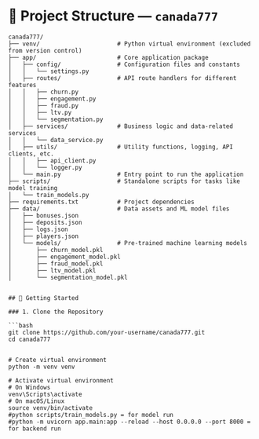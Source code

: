 # 📂 Project Structure — `canada777`

```text
canada777/
├── venv/                      # Python virtual environment (excluded from version control)
├── app/                       # Core application package
│   ├── config/                # Configuration files and constants
│   │   └── settings.py
│   ├── routes/                # API route handlers for different features
│   │   ├── churn.py
│   │   ├── engagement.py
│   │   ├── fraud.py
│   │   ├── ltv.py
│   │   └── segmentation.py
│   ├── services/              # Business logic and data-related services
│   │   └── data_service.py
│   ├── utils/                 # Utility functions, logging, API clients, etc.
│   │   ├── api_client.py
│   │   └── logger.py
│   └── main.py                # Entry point to run the application
├── scripts/                   # Standalone scripts for tasks like model training
│   └── train_models.py
├── requirements.txt           # Project dependencies
├── data/                      # Data assets and ML model files
│   ├── bonuses.json
│   ├── deposits.json
│   ├── logs.json
│   ├── players.json
│   └── models/                # Pre-trained machine learning models
│       ├── churn_model.pkl
│       ├── engagement_model.pkl
│       ├── fraud_model.pkl
│       ├── ltv_model.pkl
│       └── segmentation_model.pkl


## 🚀 Getting Started

### 1. Clone the Repository

```bash
git clone https://github.com/your-username/canada777.git
cd canada777


# Create virtual environment
python -m venv venv

# Activate virtual environment
# On Windows
venv\Scripts\activate
# On macOS/Linux
source venv/bin/activate
#python scripts/train_models.py = for model run 
#python -m uvicorn app.main:app --reload --host 0.0.0.0 --port 8000 = for backend run

